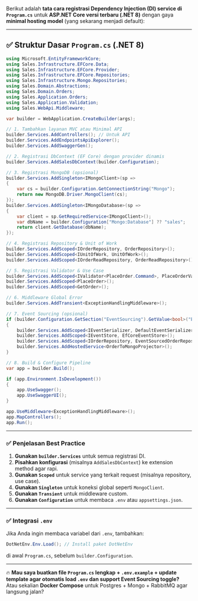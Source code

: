 Berikut adalah **tata cara registrasi Dependency Injection (DI) service di `Program.cs`** untuk **ASP.NET Core versi terbaru (.NET 8)** dengan gaya **minimal hosting model** (yang sekarang menjadi default):

---

## ✅ Struktur Dasar `Program.cs` (.NET 8)

```csharp
using Microsoft.EntityFrameworkCore;
using Sales.Infrastructure.EFCore.Data;
using Sales.Infrastructure.EFCore.Provider;
using Sales.Infrastructure.EFCore.Repositories;
using Sales.Infrastructure.Mongo.Repositories;
using Sales.Domain.Abstractions;
using Sales.Domain.Orders;
using Sales.Application.Orders;
using Sales.Application.Validation;
using Sales.WebApi.Middleware;

var builder = WebApplication.CreateBuilder(args);

// 1. Tambahkan layanan MVC atau Minimal API
builder.Services.AddControllers(); // Untuk API
builder.Services.AddEndpointsApiExplorer();
builder.Services.AddSwaggerGen();

// 2. Registrasi DbContext (EF Core) dengan provider dinamis
builder.Services.AddSalesDbContext(builder.Configuration);

// 3. Registrasi MongoDB (opsional)
builder.Services.AddSingleton<IMongoClient>(sp =>
{
    var cs = builder.Configuration.GetConnectionString("Mongo");
    return new MongoDB.Driver.MongoClient(cs);
});
builder.Services.AddSingleton<IMongoDatabase>(sp =>
{
    var client = sp.GetRequiredService<IMongoClient>();
    var dbName = builder.Configuration["Mongo:Database"] ?? "sales";
    return client.GetDatabase(dbName);
});

// 4. Registrasi Repository & Unit of Work
builder.Services.AddScoped<IOrderRepository, OrderRepository>();
builder.Services.AddScoped<IUnitOfWork, UnitOfWork>();
builder.Services.AddScoped<IOrderReadRepository, OrderReadRepository>();

// 5. Registrasi Validator & Use Case
builder.Services.AddScoped<IValidator<PlaceOrder.Command>, PlaceOrderValidator>();
builder.Services.AddScoped<PlaceOrder>();
builder.Services.AddScoped<GetOrder>();

// 6. Middleware Global Error
builder.Services.AddTransient<ExceptionHandlingMiddleware>();

// 7. Event Sourcing (opsional)
if (builder.Configuration.GetSection("EventSourcing").GetValue<bool>("Enabled"))
{
    builder.Services.AddScoped<IEventSerializer, DefaultEventSerializer>();
    builder.Services.AddScoped<IEventStore, EfCoreEventStore>();
    builder.Services.AddScoped<IOrderRepository, EventSourcedOrderRepository>();
    builder.Services.AddHostedService<OrderToMongoProjector>();
}

// 8. Build & Configure Pipeline
var app = builder.Build();

if (app.Environment.IsDevelopment())
{
    app.UseSwagger();
    app.UseSwaggerUI();
}

app.UseMiddleware<ExceptionHandlingMiddleware>();
app.MapControllers();
app.Run();
```

---

### ✅ Penjelasan Best Practice
1. **Gunakan `builder.Services`** untuk semua registrasi DI.
2. **Pisahkan konfigurasi** (misalnya `AddSalesDbContext`) ke extension method agar rapi.
3. **Gunakan `Scoped`** untuk service yang terkait request (misalnya repository, use case).
4. **Gunakan `Singleton`** untuk koneksi global seperti `MongoClient`.
5. **Gunakan `Transient`** untuk middleware custom.
6. **Gunakan `Configuration`** untuk membaca `.env` atau `appsettings.json`.

---

### ✅ Integrasi `.env`
Jika Anda ingin membaca variabel dari `.env`, tambahkan:
```csharp
DotNetEnv.Env.Load(); // Install paket DotNetEnv
```
di awal `Program.cs`, sebelum `builder.Configuration`.

---

🔥 **Mau saya buatkan file `Program.cs` lengkap + `.env.example` + update template agar otomatis load `.env` dan support Event Sourcing toggle?**  
Atau sekalian **Docker Compose** untuk Postgres + Mongo + RabbitMQ agar langsung jalan?